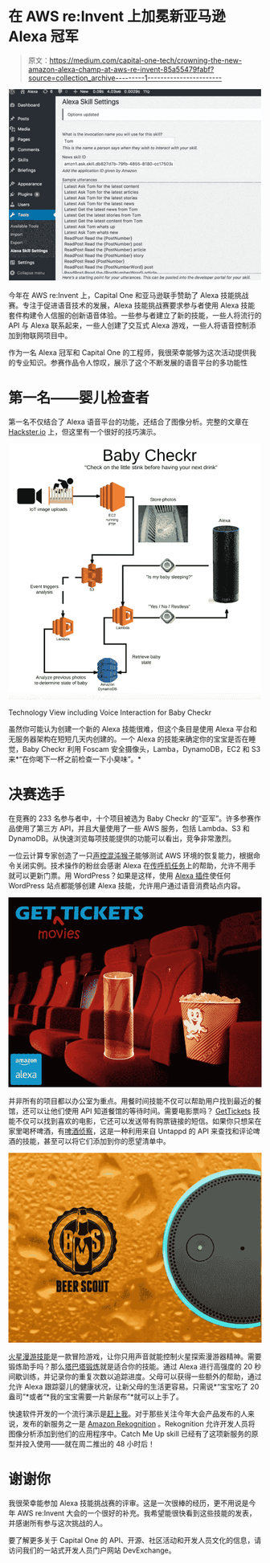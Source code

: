 # 在 AWS re:Invent 上加冕新亚马逊 Alexa 冠军

> 原文：<https://medium.com/capital-one-tech/crowning-the-new-amazon-alexa-champ-at-aws-re-invent-85a55479fabf?source=collection_archive---------1----------------------->

![](img/02b978f2cb6c28dae0be97f91ca52f9b.png)

今年在 AWS re:Invent 上，Capital One 和亚马逊联手赞助了 Alexa 技能挑战赛。专注于促进语音技术的发展，Alexa 技能挑战赛要求参与者使用 Alexa 技能套件构建令人信服的创新语音体验。一些参与者建立了新的技能，一些人将流行的 API 与 Alexa 联系起来，一些人创建了交互式 Alexa 游戏，一些人将语音控制添加到物联网项目中。

作为一名 Alexa 冠军和 Capital One 的工程师，我很荣幸能够为这次活动提供我的专业知识。参赛作品令人惊叹，展示了这个不断发展的语音平台的多功能性

# 第一名——婴儿检查者

第一名不仅结合了 Alexa 语音平台的功能，还结合了图像分析。完整的文章在 [Hackster.io](https://www.hackster.io/baby-checkr/baby-checkr-2f9924) 上，但这里有一个很好的技巧演示。

![](img/25e69ae3027454c41f07df8e79555f47.png)

Technology View including Voice Interaction for Baby Checkr

虽然你可能认为创建一个新的 Alexa 技能很难，但这个条目是使用 Alexa 平台和无服务器架构在短短几天内创建的。一个 Alexa 的技能来确定你的宝宝是否在睡觉，Baby Checkr 利用 Foscam 安全摄像头，Lamba，DynamoDB，EC2 和 S3 来*“在你喝下一杯之前检查一下小臭味”。*

# 决赛选手

在竞赛的 233 名参与者中，十个项目被选为 Baby Checkr 的“亚军”。许多参赛作品使用了第三方 API，并且大量使用了一些 AWS 服务，包括 Lambda、S3 和 DynamoDB。从快速浏览每项技能提供的功能可以看出，竞争非常激烈。

一位云计算专家创造了一只[声控混沌猴子](https://www.hackster.io/a-cloud-guru/alexa-chaos-monkey-280d79)能够测试 AWS 环境的恢复能力，根据命令关闭实例。技术操作的粉丝会感谢 Alexa 在[传呼机任务](https://www.hackster.io/turbulent-pandas/alexa-pagerduty-e32cef)上的帮助，允许不用手就可以更新门票。用 WordPress？如果是这样，使用 [Alexa 插件](https://www.hackster.io/tom-harrigan280/alexawp-20a282)使任何 WordPress 站点都能够创建 Alexa 技能，允许用户通过语音消费站点内容。

![](img/7072b952b091a055afb3204a3e7c5237.png)

并非所有的项目都以办公室为重点。用餐时间技能不仅可以帮助用户找到最近的餐馆，还可以让他们使用 API 知道餐馆的等待时间。需要电影票吗？ [GetTickets](https://www.hackster.io/rleyh/gettickets-c54778) 技能不仅可以找到喜欢的电影，它还可以发送带有购票链接的短信。如果你只想呆在家里喝杯啤酒，有[啤酒侦察](https://www.hackster.io/i-think-i-ll-have-another/beer-scout-powered-by-untappd-46bda3)，这是一种利用来自 Untappd 的 API 来查找和评论啤酒的技能，甚至可以将它们添加到你的愿望清单中。

![](img/ec18d11b773995ed98f50392a4987155.png)

[火星漫游技能](https://www.hackster.io/kevin-hakanson/mars-rover-mission-a-slow-paced-adventure-game-971ae2)是一款冒险游戏，让你只用声音就能控制火星探索漫游器精神。需要锻炼助手吗？那么[塔巴塔锻炼](https://www.hackster.io/tabata-workout/tabata-workout-075a2f)就是适合你的技能。通过 Alexa 进行高强度的 20 秒间歇训练，并记录你的重复次数以追踪进度。父母可以获得一些额外的帮助，通过允许 Alexa 跟踪婴儿的健康状况，让新父母的生活更容易。只需说*“宝宝吃了 20 盎司”*或者“*我的宝宝需要一片新尿布”*就可以上手了。

快速软件开发的一个流行演示是[赶上我](https://www.hackster.io/chris-coombs/catch-me-up-your-no-pics-instagram-fix-989f28)。对于那些关注今年大会产品发布的人来说，发布的新服务之一是 [Amazon Rekognition](https://aws.amazon.com/rekognition) 。Rekognition 允许开发人员将图像分析添加到他们的应用程序中。Catch Me Up skill 已经有了这项新服务的原型并投入使用——就在周二推出的 48 小时后！

# 谢谢你

我很荣幸能参加 Alexa 技能挑战赛的评审。这是一次很棒的经历，更不用说是今年 AWS re:Invent 大会的一个很好的补充。我希望能很快看到这些技能的发表，并感谢所有参与这次挑战的人。

要了解更多关于 Capital One 的 API、开源、社区活动和开发人员文化的信息，请访问我们的一站式开发人员门户网站 DevExchange。[](https://developer.capitalone.com/)